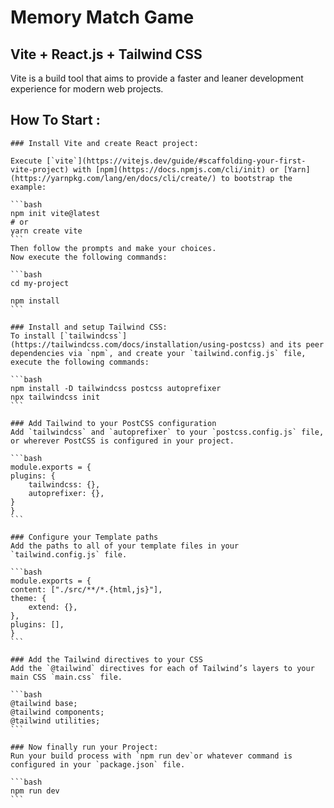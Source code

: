 # Memory Match Game

## Vite + React.js + Tailwind CSS

Vite is a build tool that aims to provide a faster and leaner development experience for modern web projects.

## How To Start :

    ### Install Vite and create React project:

    Execute [`vite`](https://vitejs.dev/guide/#scaffolding-your-first-vite-project) with [npm](https://docs.npmjs.com/cli/init) or [Yarn](https://yarnpkg.com/lang/en/docs/cli/create/) to bootstrap the example:

    ```bash
    npm init vite@latest
    # or
    yarn create vite
    ```
    Then follow the prompts and make your choices.
    Now execute the following commands:

    ```bash
    cd my-project

    npm install
    ```

    ### Install and setup Tailwind CSS:
    To install [`tailwindcss`](https://tailwindcss.com/docs/installation/using-postcss) and its peer dependencies via `npm`, and create your `tailwind.config.js` file, execute the following commands:

    ```bash
    npm install -D tailwindcss postcss autoprefixer
    npx tailwindcss init
    ```

    ### Add Tailwind to your PostCSS configuration
    Add `tailwindcss` and `autoprefixer` to your `postcss.config.js` file, or wherever PostCSS is configured in your project.

    ```bash
    module.exports = {
    plugins: {
        tailwindcss: {},
        autoprefixer: {},
    }
    }
    ```

    ### Configure your Template paths
    Add the paths to all of your template files in your `tailwind.config.js` file.

    ```bash
    module.exports = {
    content: ["./src/**/*.{html,js}"],
    theme: {
        extend: {},
    },
    plugins: [],
    }
    ```

    ### Add the Tailwind directives to your CSS
    Add the `@tailwind` directives for each of Tailwind’s layers to your main CSS `main.css` file.

    ```bash
    @tailwind base;
    @tailwind components;
    @tailwind utilities;
    ```

    ### Now finally run your Project:
    Run your build process with `npm run dev`or whatever command is configured in your `package.json` file.

    ```bash
    npm run dev
    ```